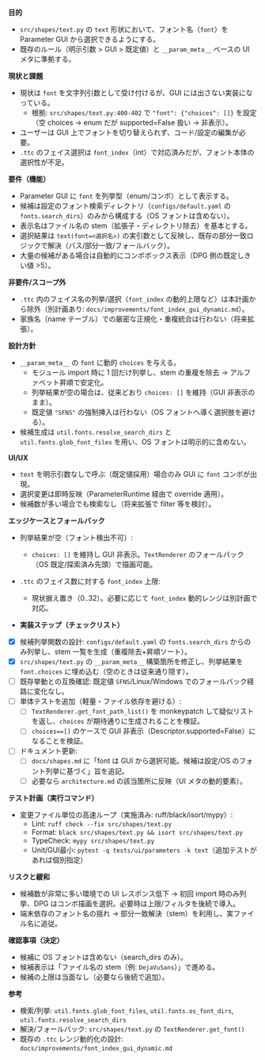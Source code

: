 **目的**
- `src/shapes/text.py` の `text` 形状において、フォント名（`font`）を Parameter GUI から選択できるようにする。
- 既存のルール（明示引数 > GUI > 既定値）と `__param_meta__` ベースの UI メタに準拠する。

**現状と課題**
- 現状は `font` を文字列引数として受け付けるが、GUI には出さない実装になっている。
  - 根拠: `src/shapes/text.py:400-402` で `"font": {"choices": []}` を設定（空 choices → enum だが supported=False 扱い → 非表示）。
- ユーザーは GUI 上でフォントを切り替えられず、コード/設定の編集が必要。
- `.ttc` のフェイス選択は `font_index`（int）で対応済みだが、フォント本体の選択性が不足。

**要件（機能）**
- Parameter GUI に `font` を列挙型（enum/コンボ）として表示する。
- 候補は設定のフォント検索ディレクトリ（`configs/default.yaml` の `fonts.search_dirs`）のみから構成する（OS フォントは含めない）。
- 表示名はファイル名の stem（拡張子・ディレクトリ除去）を基本とする。
- 選択結果は `text(font=<選択名>)` の実引数として反映し、既存の部分一致ロジックで解決（パス/部分一致/フォールバック）。
- 大量の候補がある場合は自動的にコンボボックス表示（DPG 側の既定しきい値 >5）。

**非要件/スコープ外**
- `.ttc` 内のフェイス名の列挙/選択（`font_index` の動的上限など）は本計画から除外（別計画あり: `docs/improvements/font_index_gui_dynamic.md`）。
- 家族名（name テーブル）での厳密な正規化・重複統合は行わない（将来拡張）。

**設計方針**
- `__param_meta__` の `font` に動的 `choices` を与える。
  - モジュール import 時に 1 回だけ列挙し、stem の重複を除去 → アルファベット昇順で安定化。
  - 列挙結果が空の場合は、従来どおり `choices: []` を維持（GUI 非表示のまま）。
  - 既定値 `"SFNS"` の強制挿入は行わない（OS フォントへ導く選択肢を避ける）。
- 候補生成は `util.fonts.resolve_search_dirs` と `util.fonts.glob_font_files` を用い、OS フォントは明示的に含めない。

**UI/UX**
- `text` を明示引数なしで呼ぶ（既定値採用）場合のみ GUI に `font` コンボが出現。
- 選択変更は即時反映（ParameterRuntime 経由で override 適用）。
- 候補数が多い場合でも検索なし（将来拡張で filter 等を検討）。

**エッジケースとフォールバック**
- 列挙結果が空（フォント検出不可）:
  - `choices: []` を維持し GUI 非表示。`TextRenderer` のフォールバック（OS 既定/探索済み先頭）で描画可能。
- `.ttc` のフェイス数に対する `font_index` 上限:
  - 現状据え置き（0..32）。必要に応じて `font_index` 動的レンジは別計画で対応。

- **実装ステップ（チェックリスト）**
- [x] 候補列挙関数の設計: `configs/default.yaml` の `fonts.search_dirs` からのみ列挙し、stem 一覧を生成（重複除去+昇順ソート）。
- [x] `src/shapes/text.py` の `__param_meta__` 構築箇所を修正し、列挙結果を `font.choices` に埋め込む（空のときは従来通り隠す）。
- [ ] 既存挙動との互換確認: 既定値 `SFNS`/Linux/Windows でのフォールバック経路に変化なし。
- [ ] 単体テストを追加（軽量・ファイル依存を避ける）:
  - [ ] `TextRenderer.get_font_path_list()` を monkeypatch して疑似リストを返し、`choices` が期待通りに生成されることを検証。
  - [ ] `choices==[]` のケースで GUI 非表示（Descriptor.supported=False）になることを検証。
- [ ] ドキュメント更新:
  - [ ] `docs/shapes.md` に「font は GUI から選択可能。候補は設定/OS のフォント列挙に基づく」旨を追記。
  - [ ] 必要なら `architecture.md` の該当箇所に反映（UI メタの動的要素）。

**テスト計画（実行コマンド）**
- 変更ファイル単位の高速ループ（実施済み: ruff/black/isort/mypy）:
  - Lint: `ruff check --fix src/shapes/text.py`
  - Format: `black src/shapes/text.py && isort src/shapes/text.py`
  - TypeCheck: `mypy src/shapes/text.py`
  - Unit/GUI最小: `pytest -q tests/ui/parameters -k text`（追加テストがあれば個別指定）

**リスクと緩和**
- 候補数が非常に多い環境での UI レスポンス低下 → 初回 import 時のみ列挙、DPG はコンボ描画を選択。必要時は上限/フィルタを後続で導入。
- 端末依存のフォント名の揺れ → 部分一致解決（stem）を利用し、実ファイル名に追従。

**確認事項（決定）**
- 候補に OS フォントは含めない（search_dirs のみ）。
- 候補表示は「ファイル名の stem（例: `DejaVuSans`）」で進める。
- 候補の上限は当面なし（必要なら後続で追加）。

**参考**
- 検索/列挙: `util.fonts.glob_font_files`, `util.fonts.os_font_dirs`, `util.fonts.resolve_search_dirs`
- 解決/フォールバック: `src/shapes/text.py` の `TextRenderer.get_font()`
- 既存の `.ttc` レンジ動的化の設計: `docs/improvements/font_index_gui_dynamic.md`
